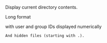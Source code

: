 Display current directory contents.


Long format

with user and group IDs displayed numerically

	And hidden files (starting with .).
